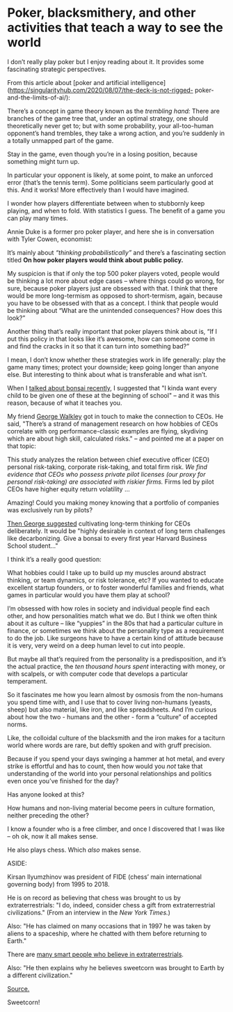 # Poker, blacksmithery, and other activities that teach a way to see the world

I don’t really play poker but I enjoy reading about it. It provides some
fascinating strategic perspectives.

From this article about [poker and artificial
intelligence](https://singularityhub.com/2020/08/07/the-deck-is-not-rigged-
poker-and-the-limits-of-ai/):

There’s a concept in game theory known as the _trembling hand:_ There are
branches of the game tree that, under an optimal strategy, one should
theoretically never get to; but with some probability, your all-too-human
opponent’s hand trembles, they take a wrong action, and you’re suddenly in a
totally unmapped part of the game.

Stay in the game, even though you’re in a losing position, because something
might turn up.

In particular your opponent is likely, at some point, to make an unforced
error (that’s the tennis term). Some politicians seem particularly good at
this. And it works! More effectively than I would have imagined.

I wonder how players differentiate between when to stubbornly keep playing,
and when to fold. With statistics I guess. The benefit of a game you can play
many times.

Annie Duke is a former pro poker player, and here she is in conversation with
Tyler Cowen, economist:

It’s mainly about _“thinking probabilistically”_ and there’s a fascinating
section titled **On how poker players would think about public policy.**

My suspicion is that if only the top 500 poker players voted, people would be
thinking a lot more about edge cases – where things could go wrong, for sure,
because poker players just are obsessed with that. I think that there would be
more long-termism as opposed to short-termism, again, because you have to be
obsessed with that as a concept. I think that people would be thinking about
“What are the unintended consequences? How does this look?”

Another thing that’s really important that poker players think about is, “If I
put this policy in that looks like it’s awesome, how can someone come in and
find the cracks in it so that it can turn into something bad?”

I mean, I don’t know whether these strategies work in life generally: play the
game many times; protect your downside; keep going longer than anyone else.
But interesting to think about what is transferable and what isn’t.

When I [talked about bonsai recently](/home/2021/03/11/filtered_for_bonsai), I
suggested that "I kinda want every child to be given one of these at the
beginning of school" – and it was this reason, because of what it teaches you.

My friend [George Walkley](https://www.georgewalkley.com) got in touch to make
the connection to CEOs. He said, "There’s a strand of management research on
how hobbies of CEOs correlate with org performance-classic examples are
flying, skydiving which are about high skill, calculated risks." – and pointed
me at a paper on that topic:

This study analyzes the relation between chief executive officer (CEO)
personal risk-taking, corporate risk-taking, and total firm risk. _We find
evidence that CEOs who possess private pilot licenses (our proxy for personal
risk-taking) are associated with riskier firms._ Firms led by pilot CEOs have
higher equity return volatility …

Amazing! Could you making money knowing that a portfolio of companies was
exclusively run by pilots?

[Then George
suggested](https://twitter.com/walkley/status/1370085526049542144?s=20)
cultivating long-term thinking for CEOs deliberately. It would be "highly
desirable in context of long term challenges like decarbonizing. Give a bonsai
to every first year Harvard Business School student…"

I think it’s a really good question:

What hobbies could I take up to build up my muscles around abstract thinking,
or team dynamics, or risk tolerance, etc? If you wanted to educate excellent
startup founders, or to foster wonderful families and friends, what games in
particular would you have them play at school?

I’m obsessed with how roles in society and individual people find each other,
and how personalities match what we do. But I think we often think about it as
culture – like “yuppies” in the 80s that had a particular culture in finance,
or sometimes we think about the personality type as a requirement to do the
job. Like surgeons have to have a certain kind of attitude because it is very,
very weird on a deep human level to cut into people.

But maybe all that’s required from the personality is a predisposition, and
it’s the actual practice, the _ten thousand hours spent_ interacting with
money, or with scalpels, or with computer code that develops a particular
temperament.

So it fascinates me how you learn almost by osmosis from the non-humans you
spend time with, and I use that to cover living non-humans (yeasts, sheep) but
also material, like iron, and like spreadsheets. And I’m curious about how the
two - humans and the other - form a “culture” of accepted norms.

Like, the colloidal culture of the blacksmith and the iron makes for a
taciturn world where words are rare, but deftly spoken and with gruff
precision.

Because if you spend your days swinging a hammer at hot metal, and every
strike is effortful and has to count, then how would you _not_ take that
understanding of the world into your personal relationships and politics even
once you’ve finished for the day?

Has anyone looked at this?

How humans and non-living material become peers in culture formation, neither
preceding the other?

I know a founder who is a free climber, and once I discovered that I was like
– oh ok, now it all makes sense.

He also plays chess. Which _also_ makes sense.

ASIDE:

Kirsan Ilyumzhinov was president of FIDE (chess’ main international governing
body) from 1995 to 2018.

He is on record as believing that chess was brought to us by
extraterrestrials: "I do, indeed, consider chess a gift from extraterrestrial
civilizations." (From an interview in the _New York Times._)

Also: "He has claimed on many occasions that in 1997 he was taken by aliens to
a spaceship, where he chatted with them before returning to Earth."

There are [many smart people who believe in
extraterrestrials](/home/2021/01/18/ufos).

Also: "He then explains why he believes sweetcorn was brought to Earth by a
different civilization."

[Source.](https://www.chesshistory.com/winter/extra/ilyumzhinov.html)

Sweetcorn!
